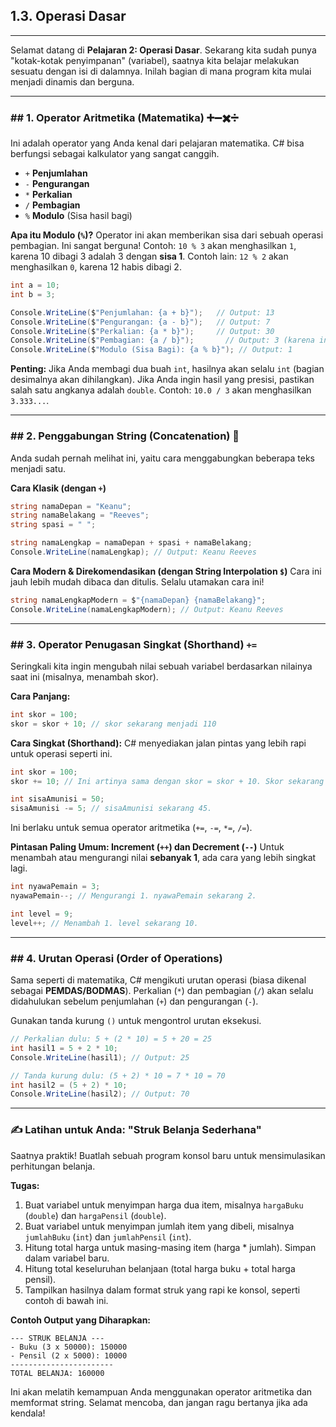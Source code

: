 ﻿## 1.3. Operasi Dasar

---

Selamat datang di **Pelajaran 2: Operasi Dasar**. Sekarang kita sudah punya "kotak-kotak penyimpanan" (variabel), saatnya kita belajar melakukan sesuatu dengan isi di dalamnya. Inilah bagian di mana program kita mulai menjadi dinamis dan berguna.

-----

### \#\# 1. Operator Aritmetika (Matematika) ➕➖✖️➗

Ini adalah operator yang Anda kenal dari pelajaran matematika. C\# bisa berfungsi sebagai kalkulator yang sangat canggih.

* `+`  **Penjumlahan**
* `-`  **Pengurangan**
* `*`  **Perkalian**
* `/`  **Pembagian**
* `%`  **Modulo** (Sisa hasil bagi)

**Apa itu Modulo (`%`)?**
Operator ini akan memberikan sisa dari sebuah operasi pembagian. Ini sangat berguna\!
Contoh: `10 % 3` akan menghasilkan `1`, karena 10 dibagi 3 adalah 3 dengan **sisa 1**.
Contoh lain: `12 % 2` akan menghasilkan `0`, karena 12 habis dibagi 2.

```csharp
int a = 10;
int b = 3;

Console.WriteLine($"Penjumlahan: {a + b}");   // Output: 13
Console.WriteLine($"Pengurangan: {a - b}");   // Output: 7
Console.WriteLine($"Perkalian: {a * b}");     // Output: 30
Console.WriteLine($"Pembagian: {a / b}");       // Output: 3 (karena int tidak punya koma)
Console.WriteLine($"Modulo (Sisa Bagi): {a % b}"); // Output: 1
```

**Penting:** Jika Anda membagi dua buah `int`, hasilnya akan selalu `int` (bagian desimalnya akan dihilangkan). Jika Anda ingin hasil yang presisi, pastikan salah satu angkanya adalah `double`.
Contoh: `10.0 / 3` akan menghasilkan `3.333...`.

-----

### \#\# 2. Penggabungan String (Concatenation) 🔗

Anda sudah pernah melihat ini, yaitu cara menggabungkan beberapa teks menjadi satu.

**Cara Klasik (dengan `+`)**

```csharp
string namaDepan = "Keanu";
string namaBelakang = "Reeves";
string spasi = " ";

string namaLengkap = namaDepan + spasi + namaBelakang;
Console.WriteLine(namaLengkap); // Output: Keanu Reeves
```

**Cara Modern & Direkomendasikan (dengan String Interpolation `$`)**
Cara ini jauh lebih mudah dibaca dan ditulis. Selalu utamakan cara ini\!

```csharp
string namaLengkapModern = $"{namaDepan} {namaBelakang}";
Console.WriteLine(namaLengkapModern); // Output: Keanu Reeves
```

-----

### \#\# 3. Operator Penugasan Singkat (Shorthand) `+=`

Seringkali kita ingin mengubah nilai sebuah variabel berdasarkan nilainya saat ini (misalnya, menambah skor).

**Cara Panjang:**

```csharp
int skor = 100;
skor = skor + 10; // skor sekarang menjadi 110
```

**Cara Singkat (Shorthand):**
C\# menyediakan jalan pintas yang lebih rapi untuk operasi seperti ini.

```csharp
int skor = 100;
skor += 10; // Ini artinya sama dengan skor = skor + 10. Skor sekarang 110.

int sisaAmunisi = 50;
sisaAmunisi -= 5; // sisaAmunisi sekarang 45.
```

Ini berlaku untuk semua operator aritmetika (`+=`, `-=`, `*=`, `/=`).

**Pintasan Paling Umum: Increment (`++`) dan Decrement (`--`)**
Untuk menambah atau mengurangi nilai **sebanyak 1**, ada cara yang lebih singkat lagi.

```csharp
int nyawaPemain = 3;
nyawaPemain--; // Mengurangi 1. nyawaPemain sekarang 2.

int level = 9;
level++; // Menambah 1. level sekarang 10.
```

-----

### \#\# 4. Urutan Operasi (Order of Operations)

Sama seperti di matematika, C\# mengikuti urutan operasi (biasa dikenal sebagai **PEMDAS/BODMAS**). Perkalian (`*`) dan pembagian (`/`) akan selalu didahulukan sebelum penjumlahan (`+`) dan pengurangan (`-`).

Gunakan tanda kurung `()` untuk mengontrol urutan eksekusi.

```csharp
// Perkalian dulu: 5 + (2 * 10) = 5 + 20 = 25
int hasil1 = 5 + 2 * 10; 
Console.WriteLine(hasil1); // Output: 25

// Tanda kurung dulu: (5 + 2) * 10 = 7 * 10 = 70
int hasil2 = (5 + 2) * 10;
Console.WriteLine(hasil2); // Output: 70
```

-----

### ✍️ Latihan untuk Anda: "Struk Belanja Sederhana"

Saatnya praktik\! Buatlah sebuah program konsol baru untuk mensimulasikan perhitungan belanja.

**Tugas:**

1.  Buat variabel untuk menyimpan harga dua item, misalnya `hargaBuku` (`double`) dan `hargaPensil` (`double`).
2.  Buat variabel untuk menyimpan jumlah item yang dibeli, misalnya `jumlahBuku` (`int`) dan `jumlahPensil` (`int`).
3.  Hitung total harga untuk masing-masing item (harga \* jumlah). Simpan dalam variabel baru.
4.  Hitung total keseluruhan belanjaan (total harga buku + total harga pensil).
5.  Tampilkan hasilnya dalam format struk yang rapi ke konsol, seperti contoh di bawah ini.

**Contoh Output yang Diharapkan:**

```
--- STRUK BELANJA ---
- Buku (3 x 50000): 150000
- Pensil (2 x 5000): 10000
-----------------------
TOTAL BELANJA: 160000
```

Ini akan melatih kemampuan Anda menggunakan operator aritmetika dan memformat string. Selamat mencoba, dan jangan ragu bertanya jika ada kendala\!